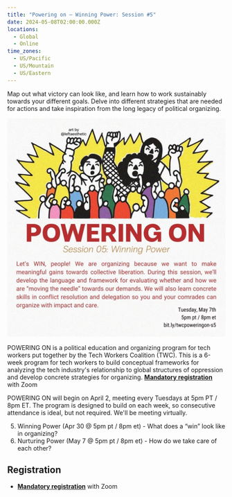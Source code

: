 ```yaml
---
title: "Powering on – Winning Power: Session #5"
date: 2024-05-08T02:00:00.000Z
locations:
  - Global
  - Online
time_zones:
  - US/Pacific
  - US/Mountain
  - US/Eastern
---
```

Map out what victory can look like, and learn how to work sustainably towards your different goals. Delve into different strategies that are needed for actions and take inspiration from the long legacy of political organizing.

![Session #5 Wielding Power](/assets/img/powering_on_5.jpg)

POWERING ON is a political education and organizing program for tech workers put together by the Tech Workers Coalition (TWC). This is a 6-week program for tech workers to build conceptual frameworks for analyzing the tech industry's relationship to global structures of oppression and develop concrete strategies for organizing. **[Mandatory registration](https://us02web.zoom.us/meeting/register/tZcpdOitrD4jE9bFLzi1YJUCVzPcuLfisFrJ)** with Zoom

POWERING ON will begin on April 2, meeting every Tuesdays at 5pm PT / 8pm ET. The program is designed to build on each week, so consecutive attendance is ideal, but not required. We'll be meeting virtually.

5. Winning Power (Apr 30 @ 5pm pt / 8pm et) - What does a “win” look like in organizing?    
6. Nurturing Power (May 7 @ 5pm pt / 8pm et) - How do we take care of each other?

## Registration

* **[Mandatory registration](https://us02web.zoom.us/meeting/register/tZcpdOitrD4jE9bFLzi1YJUCVzPcuLfisFrJ)** with Zoom
